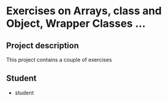 # Exercises on Arrays, class and Object, Wrapper Classes ...

## Project description 

This project contains a couple of exercises 

## Student 

- student
